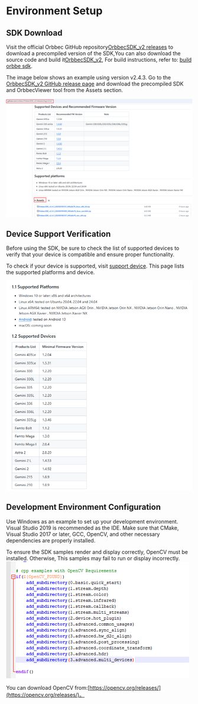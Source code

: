 # Environment Setup

## SDK Download

Visit the official Orbbec GitHub repository[OrbbecSDK_v2 releases](https://github.com/orbbec/OrbbecSDK_v2/releases) to download a precompiled version of the SDK,You can also download the source code and build it[OrbbecSDK_v2](https://github.com/orbbec/OrbbecSDK_v2), For build instructions, refer to: [build orbbe sdk](https://github.com/orbbec/OrbbecSDK_v2/blob/main/docs/tutorial/building_orbbec_sdk.md).


The image below shows an example using version v2.4.3. Go to the [OrbbecSDK_v2 GitHub release page](https://github.com/orbbec/OrbbecSDK_v2/releases/tag/v2.4.3) and download the precompiled SDK and OrbbecViewer tool from the Assets section.

![image.png](../Images/Download-SDK.png)



## Device Support Verification

Before using the SDK, be sure to check the list of supported devices to verify that your device is compatible and ensure proper functionality.

To check if your device is supported, visit [support device](https://github.com/orbbec/OrbbecSDK_v2?tab=readme-ov-file#12-supported-devices).
This page lists the supported platforms and device.

![image.png](../Images/Support_Device_Lists.png)


## Development Environment Configuration

Use Windows as an example to set up your development environment. Visual Studio 2019 is recommended as the IDE. Make sure that CMake, Visual Studio 2017 or later, GCC, OpenCV, and other necessary dependencies are properly installed.

To ensure the SDK samples render and display correctly, OpenCV must be installed. Otherwise, This samples may fail to run or display incorrectly.
![image.png](../Images/Need_Opencv_Sample.png)


You can download OpenCV from:[https://opencv.org/releases/](https://opencv.org/releases/)。

